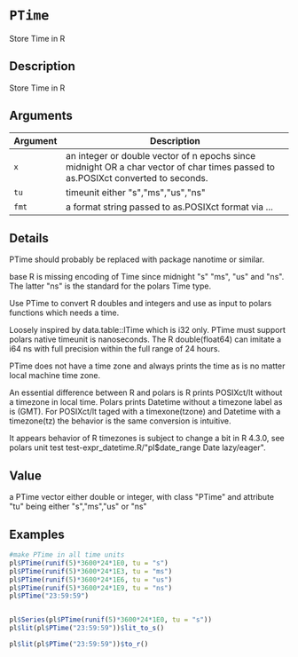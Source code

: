 # `PTime`

Store Time in R

## Description

Store Time in R

## Arguments

| Argument | Description                                                                                                                      | 
| -------- | -------------------------------------------------------------------------------------------------------------------------------- |
| `x`         | an integer or double vector of n epochs since midnight OR a char vector of char times passed to as.POSIXct converted to seconds. | 
| `tu`         | timeunit either "s","ms","us","ns"                                                                                               | 
| `fmt`         | a format string passed to as.POSIXct format via ...                                                                              | 

## Details

PTime should probably be replaced with package nanotime or similar.

base R is missing encoding of Time since midnight "s" "ms", "us" and "ns". The latter
"ns" is the standard for the polars Time type.

Use PTime to convert R doubles and integers and use as input to polars functions which needs a
time.

Loosely inspired by data.table::ITime which is i32 only. PTime must support polars native
timeunit is nanoseconds. The R double(float64) can imitate a i64 ns with full precision within
the full range of 24 hours.

PTime does not have a time zone and always prints the time as is no matter local machine
time zone.

An essential difference between R and polars is R prints POSIXct/lt without a timezone in local
time. Polars prints Datetime without a timezone label as is (GMT). For POSIXct/lt taged with a
timexone(tzone) and Datetime with a timezone(tz) the behavior is the same conversion is
intuitive.

It appears behavior of R timezones is subject to change a bit in R 4.3.0, see polars unit test
test-expr\_datetime.R/"pl$date\_range Date lazy/eager".

## Value

a PTime vector either double or integer, with class "PTime" and attribute "tu" being
either "s","ms","us" or "ns"

## Examples

```r
#make PTime in all time units
pl$PTime(runif(5)*3600*24*1E0, tu = "s")
pl$PTime(runif(5)*3600*24*1E3, tu = "ms")
pl$PTime(runif(5)*3600*24*1E6, tu = "us")
pl$PTime(runif(5)*3600*24*1E9, tu = "ns")
pl$PTime("23:59:59")


pl$Series(pl$PTime(runif(5)*3600*24*1E0, tu = "s"))
pl$lit(pl$PTime("23:59:59"))$lit_to_s()

pl$lit(pl$PTime("23:59:59"))$to_r()
```


